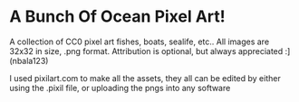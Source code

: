 # A Bunch Of Ocean Pixel Art!
A collection of CC0 pixel art fishes, boats, sealife, etc.. All images are 32x32 in size, .png format. Attribution is optional, but always appreciated :] (nbala123)

I used pixilart.com to make all the assets, they all can be edited by either using the .pixil file, or uploading the pngs into any software
